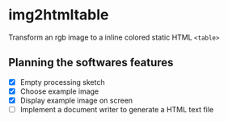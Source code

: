 # img2htmltable

Transform an rgb image to a inline colored static HTML ```<table>``` 

## Planning the softwares features

- [x] Empty processing sketch
- [x] Choose example image
- [x] Display example image on screen
- [ ] Implement a document writer to generate a HTML text file
